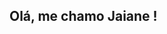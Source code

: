 ## Olá, me chamo Jaiane ! 

<!--
**jaianenunes20/jaianenunes20** is a ✨ _special_ ✨ repository because its `README.md` (this file) appears on your GitHub profile.

- 🏭 Tenho formação técnica em Automação Industrial pelo Instituto Federal do Rio de Janeiro (IFRJ)
- 🎓 Atualmente sou graduanda do curso de Arquitetura e Urbanismo pela Universidade Federal do Rio de Janeiro(UFRJ)
- 💻 Estudante do curso de Desenvolvimento de Software pelo programa Programadores do Amanhã, com foco em lógica de programação, front-end e back-end.
- ⚙️ Habilidades Técnicas
• Desenvolvimento Web: HTML, CSS, JavaScript, React
• Back-end: Node.js, Express
• DevOps: Git, GitHub Actions, AWS
• Proficiência no Pacote Office.

- 🧠 Habilidades Comportamentais
• Solução criativa de problemas
• Colaboração e trabalho em equipe
• Pensamento analítico e organizado
• Curiosidade e aprendizado constante.

- 📫 Como entrar em contato comigo:
 📧silvajaiane212@gmail.com   📞(24)99293-5103
 ## Contatos:
<div>
<a href="https://www.instagram.com/silvajaiane15/?hl=en" target="_blank"><img loading="lazy" src="https://img.shields.io/badge/-Instagram-%23E4405F?style=for-the-badge&logo=instagram&logoColor=white" target="_blank"></a>
<a href="https://www.linkedin.com/in/jaiane-silva-arq/" target="_blank"><img loading="lazy" src="https://img.shields.io/badge/-LinkedIn-%230077B5?style=for-the-badge&logo=linkedin&logoColor=white" target="_blank"></a>   
</div>

 <div>
<a href="https://github.com/jaianenunes20">
<img loading="lazy" height="180em" src="https://github-readme-stats.vercel.app/api/top-langs/?username=jaianenunes20&layout=compact&langs_count=7&theme=dracula"/>
<img loading="lazy" height="180em" src="https://github-readme-stats.vercel.app/api?username=jaianenunes20&show_icons=true&theme=dracula&include_all_commits=true&count_private=true"/>
</div>




            <img src="https://cdn.jsdelivr.net/gh/devicons/devicon@latest/icons/threedsmax/threedsmax-original.svg" />   
            <img src="https://cdn.jsdelivr.net/gh/devicons/devicon@latest/icons/threedsmax/threedsmax-original.svg" />  
            <img src="https://cdn.jsdelivr.net/gh/devicons/devicon@latest/icons/threedsmax/threedsmax-original.svg" />
            <img src="https://cdn.jsdelivr.net/gh/devicons/devicon@latest/icons/threedsmax/threedsmax-original.svg" />
          
          
          
          
          


